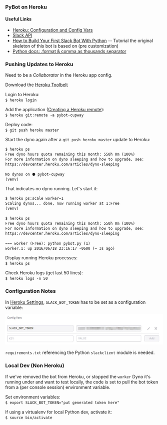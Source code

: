 ### PyBot on Heroku

#### Useful Links

* [Heroku: Configuration and Config Vars](https://devcenter.heroku.com/articles/config-vars#setting-up-config-vars-for-a-deployed-application)
* [Slack API](https://api.slack.com/)
* [How to Build Your First Slack Bot With Python](https://www.fullstackpython.com/blog/build-first-slack-bot-python.html) -- Tutorial the original skeleton of this bot is based on (pre customization)
* [Python docs: .format & comma as thousands separator](https://docs.python.org/3/library/string.html#format-specification-mini-language)

### Pushing Updates to Heroku

Need to be a *Collaborator* in the Heroku app config.

Download the [Heroku Toolbelt](https://toolbelt.heroku.com/)

Login to Heroku:  
`$ heroku login`

Add the application ([Creating a Heroku remote](https://devcenter.heroku.com/articles/git#creating-a-heroku-remote)):  
`$ heroku git:remote -a pybot-cupway`

Deploy code:  
`$ git push heroku master`

Start the dyno again after a `git push heroku master` update to Heroku:  

```
$ heroku ps
Free dyno hours quota remaining this month: 550h 0m (100%)
For more information on dyno sleeping and how to upgrade, see:
https://devcenter.heroku.com/articles/dyno-sleeping

No dynos on ⬢ pybot-cupway
(venv) 
```

That indicates no dyno running. Let's start it:


```
$ heroku ps:scale worker=1
Scaling dynos... done, now running worker at 1:Free
(venv) 

$ heroku ps
Free dyno hours quota remaining this month: 550h 0m (100%)
For more information on dyno sleeping and how to upgrade, see:
https://devcenter.heroku.com/articles/dyno-sleeping

=== worker (Free): python pybot.py (1)
worker.1: up 2016/06/18 23:16:17 -0600 (~ 3s ago)
```

Display running Heroku processes:  
`$ heroku ps`

Check Heroku logs (get last 50 lines):  
`$ heroku logs -n 50`

### Configuration Notes

In [Heroku Settings](https://dashboard.heroku.com/apps/pybot-cupway/settings), `SLACK_BOT_TOKEN` has to be set as a configuration variable:

![SLACK_BOT_TOKEN config](images/config_vars.jpg)

`requirements.txt` referencing the Python `slackclient` module is needed.


### Local Dev (Non Heroku)

If we've removed the bot from Heroku, or stopped the `worker` Dyno it's running under and want to test locally, the code is set to pull the bot token from a (per console session) environment variable. 

Set environment variables:  
`$ export SLACK_BOT_TOKEN="put generated token here"`


If using a virtualenv for local Python dev, activate it:  
`$ source bin/activate`



